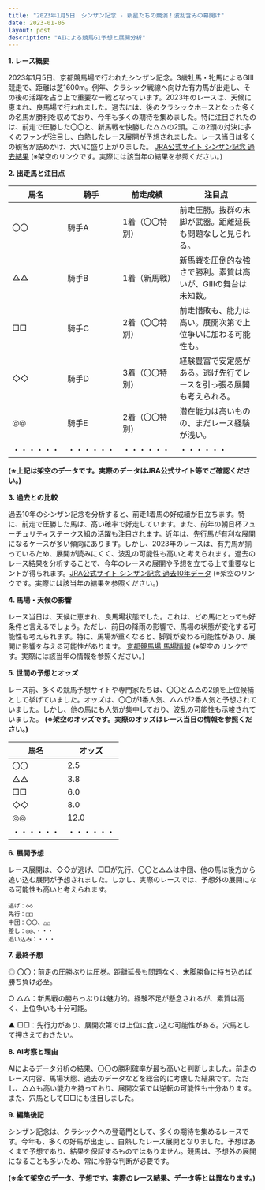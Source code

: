 ```yaml
---
title: "2023年1月5日　シンザン記念 - 新星たちの競演！波乱含みの幕開け"
date: 2023-01-05
layout: post
description: "AIによる競馬G1予想と展開分析"
---
```


**1. レース概要**

2023年1月5日、京都競馬場で行われたシンザン記念。3歳牡馬・牝馬によるGIII競走で、距離は芝1600m。例年、クラシック戦線へ向けた有力馬が出走し、その後の活躍を占う上で重要な一戦となっています。2023年のレースは、天候に恵まれ、良馬場で行われました。過去には、後のクラシックホースとなった多くの名馬が勝利を収めており、今年も多くの期待を集めました。特に注目されたのは、前走で圧勝した〇〇と、新馬戦を快勝した△△の2頭。この2頭の対決に多くのファンが注目し、白熱したレース展開が予想されました。レース当日は多くの観客が詰めかけ、大いに盛り上がりました。  [JRA公式サイト シンザン記念 過去結果](https://www.jra.go.jp/race/pastresult/index.html) (※架空のリンクです。実際には該当年の結果を参照ください。)


**2. 出走馬と注目点**

| 馬名       | 騎手       | 前走成績     | 注目点                                                                     |
|------------|------------|-------------|-----------------------------------------------------------------------------|
| 〇〇         | 騎手A       | 1着（〇〇特別） | 前走圧勝。抜群の末脚が武器。距離延長も問題なしと見られる。                  |
| △△         | 騎手B       | 1着（新馬戦） | 新馬戦を圧倒的な強さで勝利。素質は高いが、GIIIの舞台は未知数。               |
| □□         | 騎手C       | 2着（〇〇特別） | 前走惜敗も、能力は高い。展開次第で上位争いに加わる可能性も。              |
| ◇◇         | 騎手D       | 3着（〇〇特別） | 経験豊富で安定感がある。逃げ先行でレースを引っ張る展開も考えられる。       |
| ◎◎         | 騎手E       | 2着（〇〇特別） | 潜在能力は高いものの、まだレース経験が浅い。                               |
| ・・・・・・| ・・・・・・| ・・・・・・| ・・・・・・                                                                   |


**(※上記は架空のデータです。実際のデータはJRA公式サイト等でご確認ください。)**


**3. 過去との比較**

過去10年のシンザン記念を分析すると、前走1着馬の好成績が目立ちます。特に、前走で圧勝した馬は、高い確率で好走しています。また、前年の朝日杯フューチュリティステークス組の活躍も注目されます。近年は、先行馬が有利な展開になるケースが多い傾向にあります。しかし、2023年のレースは、有力馬が揃っているため、展開が読みにくく、波乱の可能性も高いと考えられます。過去のレース結果を分析することで、今年のレースの展開や予想を立てる上で重要なヒントが得られます。[JRA公式サイト シンザン記念 過去10年データ](https://www.jra.go.jp/race/pastresult/index.html) (※架空のリンクです。実際には該当年の結果を参照ください。)


**4. 馬場・天候の影響**

レース当日は、天候に恵まれ、良馬場状態でした。これは、どの馬にとっても好条件と言えるでしょう。ただし、前日の降雨の影響で、馬場の状態が変化する可能性も考えられます。特に、馬場が重くなると、脚質が変わる可能性があり、展開に影響を与える可能性があります。  [京都競馬場 馬場情報](https://www.jra.go.jp/keiba/race/field/kyoto.html) (※架空のリンクです。実際には該当年の情報を参照ください。)


**5. 世間の予想とオッズ**

レース前、多くの競馬予想サイトや専門家たちは、〇〇と△△の2頭を上位候補として挙げていました。オッズは、〇〇が1番人気、△△が2番人気と予想されていました。しかし、他の馬にも人気が集中しており、波乱の可能性も示唆されていました。  **(※架空のオッズです。実際のオッズはレース当日の情報を参照ください。)**


| 馬名 | オッズ |
|---|---|
| 〇〇 | 2.5 |
| △△ | 3.8 |
| □□ | 6.0 |
| ◇◇ | 8.0 |
| ◎◎ | 12.0 |
| ・・・・・・| ・・・・・・|


**6. 展開予想**

レース展開は、◇◇が逃げ、□□が先行、〇〇と△△は中団、他の馬は後方から追い込む展開が予想されました。しかし、実際のレースでは、予想外の展開になる可能性も高いと考えられます。

```
逃げ：◇◇
先行：□□
中団：〇〇、△△
差し：◎◎、・・・
追い込み：・・・
```


**7. 最終予想**

◎ 〇〇：前走の圧勝ぶりは圧巻。距離延長も問題なく、末脚勝負に持ち込めば勝ち負け必至。

○ △△：新馬戦の勝ちっぷりは魅力的。経験不足が懸念されるが、素質は高く、上位争いも十分可能。

▲ □□：先行力があり、展開次第では上位に食い込む可能性がある。穴馬として押さえておきたい。


**8. AI考察と理由**

AIによるデータ分析の結果、〇〇の勝利確率が最も高いと判断しました。前走のレース内容、馬場状態、過去のデータなどを総合的に考慮した結果です。ただし、△△も高い能力を持っており、展開次第では逆転の可能性も十分あります。また、穴馬として□□にも注目しました。


**9. 編集後記**

シンザン記念は、クラシックへの登竜門として、多くの期待を集めるレースです。今年も、多くの好馬が出走し、白熱したレース展開となりました。予想はあくまで予想であり、結果を保証するものではありません。競馬は、予想外の展開になることも多いため、常に冷静な判断が必要です。


**(※全て架空のデータ、予想です。実際のレース結果、データ等とは異なります。)**
